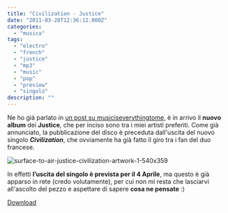 ```yaml
---
title: "Civilization - Justice"
date: "2011-03-28T12:36:12.000Z"
categories:
  - "musica"
tags:
  - "electro"
  - "french"
  - "justice"
  - "mp3"
  - "music"
  - "pop"
  - "preview"
  - "singolo"
description: ""
---
```


Ne ho già parlato in [un post su musiciseverythingtome](http://musiciseverythingtome.com/surface-to-air-x-justice-artwork-aspettando-civilization/ "urface to Air x Justice: Artwork aspettando “Civilization”"), è in arrivo il **nuovo album** dei **Justice**, che per inciso sono tra i miei artisti preferiti. Come già annunciato, la pubblicazione del disco è preceduta dall'uscita del nuovo singolo _**Civilization**_, che ovviamente ha già fatto il giro tra i fan del duo francese.

![](https://enricodeleo.s3.eu-south-1.amazonaws.com/uploads/2011/03/surface-to-air-justice-civilization-artwork-1-540x359.jpg "surface-to-air-justice-civilization-artwork-1-540x359")

In effetti **l’uscita del singolo è prevista per il 4 Aprile**, ma questo è già apparso in rete (credo volutamente), per cui non mi resta che lasciarvi all'ascolto del pezzo e aspettare di sapere **cosa ne pensate** :)

  [Download](http://groovebat.com/download/lxj.mp3)
